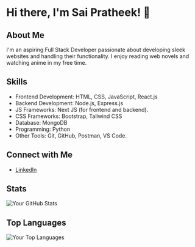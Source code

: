 # Hi there, I'm Sai Pratheek! 👋

## About Me
I'm an aspiring Full Stack Developer passionate about developing sleek websites and handling their functionality. I enjoy reading web novels and watching anime in my free time.

## Skills
- Frontend Development: HTML, CSS, JavaScript, React.js
- Backend Development: Node.js, Express.js
- JS Frameworks: Next JS (for frontend and backend).
- CSS Frameworks: Bootstrap, Tailwind CSS
- Database: MongoDB
- Programming: Python
- Other Tools: Git, GitHub, Postman, VS Code.
<!--
## Projects
- [Project Name](Link to Project): Brief description of the project.
- [Project Name](Link to Project): Brief description of the project.
- [Project Name](Link to Project): Brief description of the project.
-->
## Connect with Me
- [LinkedIn](https://www.linkedin.com/in/sai-pratheek-reddy-kasarla/)
<!--
- [Twitter](Link to Twitter)
- [Portfolio Website](Link to Portfolio Website)
-->
## Stats
![Your GitHub Stats](https://github-readme-stats.vercel.app/api?username=pratheek5299&show_icons=true&theme=radical)

## Top Languages
![Your Top Languages](https://github-readme-stats.vercel.app/api/top-langs/?username=pratheek5299&layout=compact&theme=radical)

<!--
**pratheek5299/pratheek5299** is a ✨ _special_ ✨ repository because its `README.md` (this file) appears on your GitHub profile.

Here are some ideas to get you started:

- 🔭 I’m currently working on ...
- 🌱 I’m currently learning ...
- 👯 I’m looking to collaborate on ...
- 🤔 I’m looking for help with ...
- 💬 Ask me about ...
- 📫 How to reach me: ...
- 😄 Pronouns: ...
- ⚡ Fun fact: ...
-->
